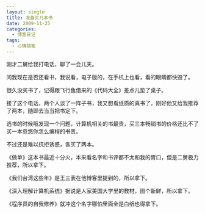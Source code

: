 ```yaml
---
layout: single
title: 准备买几本书
date: 2009-11-25
categories:
  - 博客日记
tags:
  - 心情随笔
---
```


刚才二舅给我打电话，聊了一会儿天。

问我现在是否还看书，我说看，电子版的，在手机上也看，看的眼睛都快毁了。

很久没买书了，记得跟飞行鱼借来的《代码大全》差点儿垫了桌子。

接了这个电话，两个人谈了一阵子书，我又想看纸质的真书了，刚好他又给我推荐了两本，随即去当当把书定下。

选书的时候哦发现一个问题，计算机相关的书最贵，买三本畅销书的价格还比不了买一本忽悠你怎么编程的书贵。

不过还是难以抗拒诱惑，各买了两本。

《做单》这本书最近十分火，本来看名字和书评都不太和我的胃口，但是二舅极力推荐，所以拿下。

《我们台湾这些年》是王三表在他博客里提到的，所以拿下。

《深入理解计算机系统》据说是人家美国大学里的教材，图个新鲜，所以拿下。

《程序员的自我修养》就冲这个名字哪怕里面全是白纸也得拿下。

